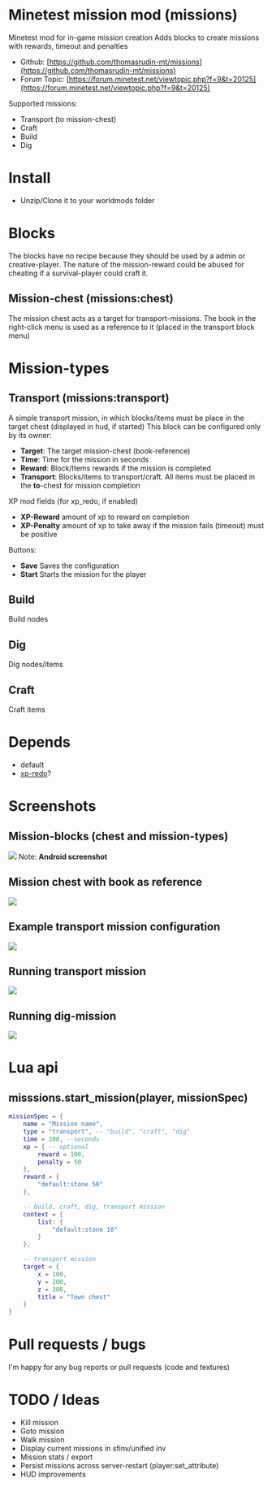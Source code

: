 Minetest mission mod (missions)
======

Minetest mod for in-game mission creation
Adds blocks to create missions with rewards, timeout and penalties

* Github: [https://github.com/thomasrudin-mt/missions](https://github.com/thomasrudin-mt/missions)
* Forum Topic: [https://forum.minetest.net/viewtopic.php?f=9&t=20125](https://forum.minetest.net/viewtopic.php?f=9&t=20125)

Supported missions:
* Transport (to mission-chest)
* Craft
* Build
* Dig

# Install

* Unzip/Clone it to your worldmods folder

# Blocks

The blocks have no recipe because they should be used by a admin or creative-player.
The nature of the mission-reward could be abused for cheating if a survival-player could craft it.

## Mission-chest (missions:chest)

The mission chest acts as a target for transport-missions. The book in the right-click menu is used as a reference to it (placed in the transport block menu)

# Mission-types

## Transport (missions:transport)

A simple transport mission, in which blocks/items must be place in the target chest (displayed in hud, if started)
This block can be configured only by its owner:

* **Target**: The target mission-chest (book-reference)
* **Time**: Time for the mission in seconds
* **Reward**: Block/Items rewards if the mission is completed
* **Transport**: Blocks/items to transport/craft. All items must be placed in the **to**-chest for mission completion

XP mod fields (for xp_redo, if enabled)

* **XP-Reward** amount of xp to reward on completion
* **XP-Penalty** amount of xp to take away if the mission fails (timeout) must be positive

Buttons:

* **Save** Saves the configuration
* **Start** Starts the mission for the player

## Build

Build nodes

## Dig

Dig nodes/items

## Craft

Craft items

# Depends

* default
* [xp-redo](https://github.com/thomasrudin-mt/xp_redo)?

# Screenshots

## Mission-blocks (chest and mission-types)
![](screenshots/Minetest_2018-05-17-09-18-20.png?raw=true)
Note: **Android screenshot**

## Mission chest with book as reference
![](screenshots/Minetest_2018-05-17-09-18-38.png?raw=true)

## Example transport mission configuration
![](screenshots/Minetest_2018-05-28-10-12-59.png?raw=true)

## Running transport mission
![](screenshots/Minetest_2018-05-17-10-28-35.png?raw=true)

## Running dig-mission
![](screenshots/Minetest_2018-05-28-10-13-28.png?raw=true)

# Lua api

## misssions.start_mission(player, missionSpec)

```lua
missionSpec = {
	name = "Mission name",
	type = "transport", -- "build", "craft", "dig"
	time = 300, --seconds
	xp = { -- optional
		reward = 100,
		penalty = 50
	},
	reward = {
		"default:stone 50"
	},

	-- build, craft, dig, transport mission
	context = {
		list: {
			"default:stone 10"
		}
	},

	-- transport mission
	target = {
		x = 100,
		y = 200,
		z = 300,
		title = "Town chest"
	}
}
```

# Pull requests / bugs

I'm happy for any bug reports or pull requests (code and textures)

# TODO / Ideas

* Kill mission
* Goto mission
* Walk mission
* Display current missions in sfinv/unified inv
* Mission stats / export
* Persist missions across server-restart (player:set_attribute)
* HUD improvements
